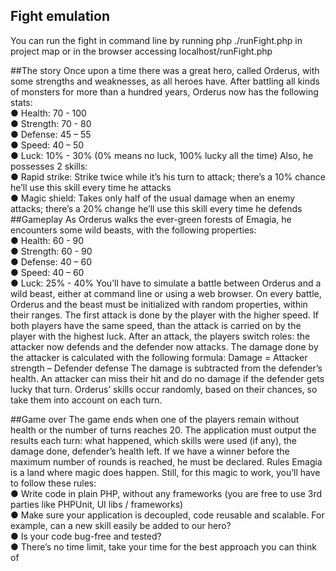 ## Fight emulation

You can run the fight in command line by running php ./runFight.php in project map
or in the browser accessing localhost/runFight.php

##The story
Once upon a time there was a great hero, called Orderus, with some strengths and weaknesses, as
all heroes have.
After battling all kinds of monsters for more than a hundred years, Orderus now has the following
stats:
<br/>● Health: 70 - 100
<br/>● Strength: 70 - 80
<br/>● Defense: 45 – 55
<br/>● Speed: 40 – 50
<br/>● Luck: 10% - 30% (0% means no luck, 100% lucky all the time)
Also, he possesses 2 skills:
<br/>● Rapid strike: Strike twice while it’s his turn to attack; there’s a 10% chance he’ll use this skill
every time he attacks
<br/>● Magic shield: Takes only half of the usual damage when an enemy attacks; there’s a 20%
change he’ll use this skill every time he defends
##Gameplay
As Orderus walks the ever-green forests of Emagia, he encounters some wild beasts, with the
following properties:
<br/>● Health: 60 - 90
<br/>● Strength: 60 - 90
<br/>● Defense: 40 – 60
<br/>● Speed: 40 – 60
<br/>● Luck: 25% - 40%
You’ll have to simulate a battle between Orderus and a wild beast, either at command line or using a
web browser. On every battle, Orderus and the beast must be initialized with random properties,
within their ranges.
The first attack is done by the player with the higher speed. If both players have the same speed,
than the attack is carried on by the player with the highest luck. After an attack, the players switch
roles: the attacker now defends and the defender now attacks.
The damage done by the attacker is calculated with the following formula:
Damage = Attacker strength – Defender defense
The damage is subtracted from the defender’s health. An attacker can miss their hit and do no
damage if the defender gets lucky that turn.
Orderus’ skills occur randomly, based on their chances, so take them into account on each turn.

##Game over
The game ends when one of the players remain without health or the number of turns reaches 20.
The application must output the results each turn: what happened, which skills were used (if any),
the damage done, defender’s health left.
If we have a winner before the maximum number of rounds is reached, he must be declared.
Rules
Emagia is a land where magic does happen. Still, for this magic to work, you’ll have to follow these
rules:
<br/>● Write code in plain PHP, without any frameworks (you are free to use 3rd parties like
PHPUnit, UI libs / frameworks)
<br/>● Make sure your application is decoupled, code reusable and scalable. For example, can a
new skill easily be added to our hero?
<br/>● Is your code bug-free and tested?
<br/>● There’s no time limit, take your time for the best approach you can think of